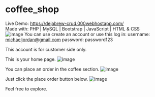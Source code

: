# coffee_shop

Live Demo: https://dejabrew-crud.000webhostapp.com/
<br />
Made with: PHP | MySQL | Bootstrap | JavaScript | HTML & CSS
<br />
![image](https://user-images.githubusercontent.com/81238151/219267696-5c41830b-90e4-4650-8d59-532e5b972cfb.png)
You can use create an account or use this log in:
username: michaeljordan@gmail.com
password: password123

This account is for customer side only.

This is your home page.
![image](https://user-images.githubusercontent.com/81238151/219267466-5e64fc0c-2cac-49dd-acc8-a97b830e66ee.png)

You can place an order in the coffee section.
![image](https://user-images.githubusercontent.com/81238151/219267537-5a5e35a3-1f41-442f-baf4-81134f5d9d5b.png)

Just click the place order button below.
![image](https://user-images.githubusercontent.com/81238151/219267651-27838410-9a0b-4ee1-be52-e27c7d19a28e.png)

Feel free to explore.
